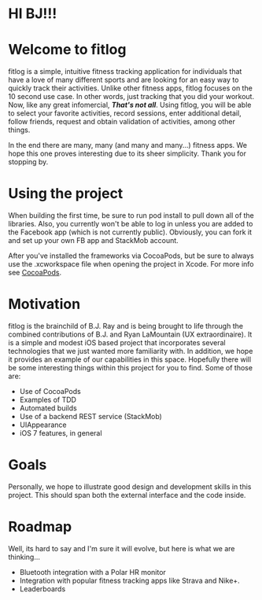 # HI BJ!!!

Welcome to fitlog
======

fitlog is a simple, intuitive fitness tracking application for individuals that have a love of many different sports and are looking for an easy way to quickly track their activities.  Unlike other fitness apps, fitlog focuses on the 10 second use case.  In other words, just tracking that you did your workout.  Now, like any great infomercial, **_That's not all_**.  Using fitlog, you will be able to select your favorite activities, record sessions, enter additional detail, follow friends, request and obtain validation of activities, among other things.

In the end there are many, many (and many and many...) fitness apps.  We hope this one proves interesting due to its sheer simplicity.  Thank you for stopping by.

# Using the project
When building the first time, be sure to run pod install to pull down all of the libraries.  Also, you currently won't be able to log in unless you are added to the Facebook app (which is not currently public). Obviously, you can fork it and set up your own FB app and StackMob account.

After you've installed the frameworks via CocoaPods, but be sure to always use the .xcworkspace file when opening the project in Xcode.  For more info see [CocoaPods](http://cocoapods.org).

# Motivation
fitlog is the brainchild of B.J. Ray and is being brought to life through the combined contributions of B.J. and Ryan LaMountain (UX extraordinaire). It is a simple and modest iOS based project that incorporates several technologies that we just wanted more familiarity with.  In addition, we hope it provides an example of our capabilities in this space.  Hopefully there will be some interesting things within this project for you to find.  Some of those are:
* Use of CocoaPods
* Examples of TDD
* Automated builds
* Use of a backend REST service (StackMob)
* UIAppearance
* iOS 7 features, in general


# Goals
Personally, we hope to illustrate good design and development skills in this project.  This should span both the external interface and the code inside.  

# Roadmap
Well, its hard to say and I'm sure it will evolve, but here is what we are thinking...
* Bluetooth integration with a Polar HR monitor
* Integration with popular fitness tracking apps like Strava and Nike+.
* Leaderboards
